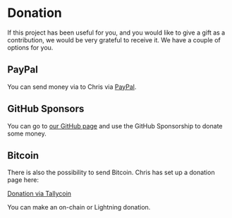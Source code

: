 # Donation

If this project has been useful for you, and you would like to give a gift as a contribution, we would be very grateful to receive it. We have a couple of options for you.

## PayPal

You can send money via to Chris via [PayPal](https://www.paypal.me/paychristoph).

## GitHub Sponsors

You can go to [our GitHub page](https://github.com/martin-ueding/vigilant-crypto-snatch) and use the GitHub Sponsorship to donate some money.

## Bitcoin

There is also the possibility to send Bitcoin. Chris has set up a donation page here:

[Donation via Tallycoin](https://tallyco.in/s/7j4afm/)

You can make an on-chain or Lightning donation.